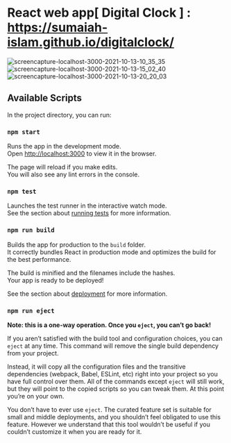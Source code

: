 # React web app[ Digital Clock ] : https://sumaiah-islam.github.io/digitalclock/

![screencapture-localhost-3000-2021-10-13-10_35_35](https://user-images.githubusercontent.com/54281000/138123075-04cc7d30-ff0b-402a-adc3-3f1368fc7ebc.png)
![screencapture-localhost-3000-2021-10-13-15_02_40](https://user-images.githubusercontent.com/54281000/138123264-79661e78-7a85-42a0-a50d-c8dc5e0817b5.png)
![screencapture-localhost-3000-2021-10-13-20_20_03](https://user-images.githubusercontent.com/54281000/138123356-12bb8747-981b-41bb-90a8-33127a650c02.png)



## Available Scripts

In the project directory, you can run:

### `npm start`

Runs the app in the development mode.\
Open [http://localhost:3000](http://localhost:3000) to view it in the browser.

The page will reload if you make edits.\
You will also see any lint errors in the console.

### `npm test`

Launches the test runner in the interactive watch mode.\
See the section about [running tests](https://facebook.github.io/create-react-app/docs/running-tests) for more information.

### `npm run build`

Builds the app for production to the `build` folder.\
It correctly bundles React in production mode and optimizes the build for the best performance.

The build is minified and the filenames include the hashes.\
Your app is ready to be deployed!

See the section about [deployment](https://facebook.github.io/create-react-app/docs/deployment) for more information.

### `npm run eject`

**Note: this is a one-way operation. Once you `eject`, you can’t go back!**

If you aren’t satisfied with the build tool and configuration choices, you can `eject` at any time. This command will remove the single build dependency from your project.

Instead, it will copy all the configuration files and the transitive dependencies (webpack, Babel, ESLint, etc) right into your project so you have full control over them. All of the commands except `eject` will still work, but they will point to the copied scripts so you can tweak them. At this point you’re on your own.

You don’t have to ever use `eject`. The curated feature set is suitable for small and middle deployments, and you shouldn’t feel obligated to use this feature. However we understand that this tool wouldn’t be useful if you couldn’t customize it when you are ready for it.

